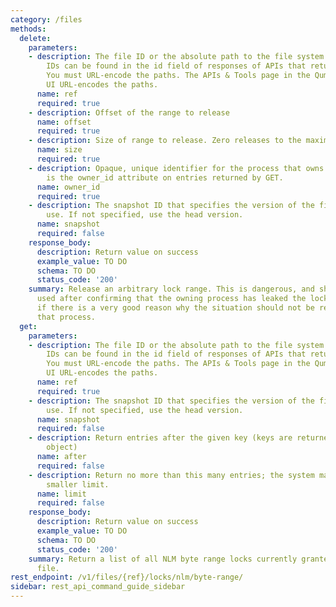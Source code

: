 ```yaml
---
category: /files
methods:
  delete:
    parameters:
    - description: The file ID or the absolute path to the file system object. File
        IDs can be found in the id field of responses of APIs that return file attributes.
        You must URL-encode the paths. The APIs & Tools page in the Qumulo Core Web
        UI URL-encodes the paths.
      name: ref
      required: true
    - description: Offset of the range to release
      name: offset
      required: true
    - description: Size of range to release. Zero releases to the maximum file size.
      name: size
      required: true
    - description: Opaque, unique identifier for the process that owns the lock. This
        is the owner_id attribute on entries returned by GET.
      name: owner_id
      required: true
    - description: The snapshot ID that specifies the version of the filesystem to
        use. If not specified, use the head version.
      name: snapshot
      required: false
    response_body:
      description: Return value on success
      example_value: TO DO
      schema: TO DO
      status_code: '200'
    summary: Release an arbitrary lock range. This is dangerous, and should only be
      used after confirming that the owning process has leaked the lock, and only
      if there is a very good reason why the situation should not be resolved by terminating
      that process.
  get:
    parameters:
    - description: The file ID or the absolute path to the file system object. File
        IDs can be found in the id field of responses of APIs that return file attributes.
        You must URL-encode the paths. The APIs & Tools page in the Qumulo Core Web
        UI URL-encodes the paths.
      name: ref
      required: true
    - description: The snapshot ID that specifies the version of the filesystem to
        use. If not specified, use the head version.
      name: snapshot
      required: false
    - description: Return entries after the given key (keys are returned in the paging
        object)
      name: after
      required: false
    - description: Return no more than this many entries; the system may choose a
        smaller limit.
      name: limit
      required: false
    response_body:
      description: Return value on success
      example_value: TO DO
      schema: TO DO
      status_code: '200'
    summary: Return a list of all NLM byte range locks currently granted on the specified
      file.
rest_endpoint: /v1/files/{ref}/locks/nlm/byte-range/
sidebar: rest_api_command_guide_sidebar
---
```

